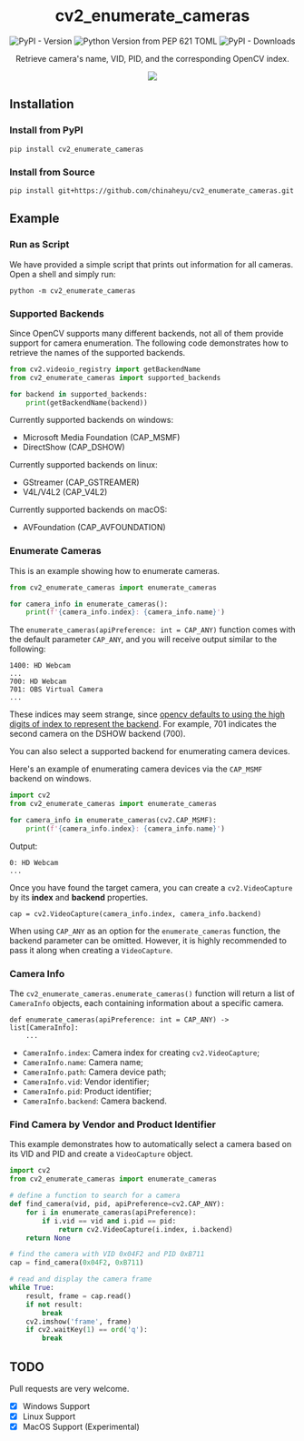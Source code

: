 <div align="center">

# cv2_enumerate_cameras

![PyPI - Version](https://img.shields.io/pypi/v/cv2-enumerate-cameras)
![Python Version from PEP 621 TOML](https://img.shields.io/python/required-version-toml?tomlFilePath=https%3A%2F%2Fraw.githubusercontent.com%2Fchinaheyu%2Fcv2_enumerate_cameras%2Fmain%2Fpyproject.toml)
![PyPI - Downloads](https://img.shields.io/pypi/dm/cv2-enumerate-cameras)

Retrieve camera's name, VID, PID, and the corresponding OpenCV index.

![](https://raw.githubusercontent.com/chinaheyu/cv2_enumerate_cameras/main/assets/script.png)

</div>

## Installation

### Install from PyPI

```commandline
pip install cv2_enumerate_cameras
```

### Install from Source

```commandline
pip install git+https://github.com/chinaheyu/cv2_enumerate_cameras.git
```

## Example

### Run as Script

We have provided a simple script that prints out information for all cameras. Open a shell and simply run:

```commandline
python -m cv2_enumerate_cameras
```

### Supported Backends

Since OpenCV supports many different backends, not all of them provide support for camera enumeration. The following code demonstrates how to retrieve the names of the supported backends.

```python
from cv2.videoio_registry import getBackendName
from cv2_enumerate_cameras import supported_backends

for backend in supported_backends:
    print(getBackendName(backend))
```

Currently supported backends on windows:

- Microsoft Media Foundation (CAP_MSMF)
- DirectShow (CAP_DSHOW)

Currently supported backends on linux:

- GStreamer (CAP_GSTREAMER)
-  V4L/V4L2 (CAP_V4L2)

Currently supported backends on macOS:

- AVFoundation (CAP_AVFOUNDATION)

### Enumerate Cameras

This is an example showing how to enumerate cameras.

```python
from cv2_enumerate_cameras import enumerate_cameras

for camera_info in enumerate_cameras():
    print(f'{camera_info.index}: {camera_info.name}')
```

The `enumerate_cameras(apiPreference: int = CAP_ANY)` function comes with the default parameter `CAP_ANY`, and you will receive output similar to the following:

```
1400: HD Webcam
...
700: HD Webcam
701: OBS Virtual Camera
...
```

These indices may seem strange, since [opencv defaults to using the high digits of index to represent the backend](https://github.com/opencv/opencv/blob/43112409ef0b711b18c2dc12433ad5e2403aea71/modules/videoio/src/cap.cpp#L384). For example, 701 indicates the second camera on the DSHOW backend (700).

You can also select a supported backend for enumerating camera devices.

Here's an example of enumerating camera devices via the `CAP_MSMF` backend on windows.

```python
import cv2
from cv2_enumerate_cameras import enumerate_cameras

for camera_info in enumerate_cameras(cv2.CAP_MSMF):
    print(f'{camera_info.index}: {camera_info.name}')
```

Output:

```
0: HD Webcam
...
```

Once you have found the target camera, you can create a `cv2.VideoCapture` by its **index** and **backend** properties.

```pycon
cap = cv2.VideoCapture(camera_info.index, camera_info.backend)
```

When using `CAP_ANY` as an option for the `enumerate_cameras` function, the backend parameter can be omitted. However, it is highly recommended to pass it along when creating a `VideoCapture`.

### Camera Info

The `cv2_enumerate_cameras.enumerate_cameras()` function will return a list of `CameraInfo` objects, each containing information about a specific camera.

```pycon
def enumerate_cameras(apiPreference: int = CAP_ANY) -> list[CameraInfo]:
    ...
```

- `CameraInfo.index`: Camera index for creating `cv2.VideoCapture`;
- `CameraInfo.name`: Camera name;
- `CameraInfo.path`:  Camera device path;
- `CameraInfo.vid`:  Vendor identifier;
- `CameraInfo.pid`:  Product identifier;
- `CameraInfo.backend`: Camera backend.

### Find Camera by Vendor and Product Identifier

This example demonstrates how to automatically select a camera based on its VID and PID and create a `VideoCapture` object.

```python
import cv2
from cv2_enumerate_cameras import enumerate_cameras

# define a function to search for a camera
def find_camera(vid, pid, apiPreference=cv2.CAP_ANY):
    for i in enumerate_cameras(apiPreference):
        if i.vid == vid and i.pid == pid:
            return cv2.VideoCapture(i.index, i.backend)
    return None

# find the camera with VID 0x04F2 and PID 0xB711
cap = find_camera(0x04F2, 0xB711)

# read and display the camera frame
while True:
    result, frame = cap.read()
    if not result:
        break
    cv2.imshow('frame', frame)
    if cv2.waitKey(1) == ord('q'):
        break
```

## TODO

Pull requests are very welcome.

- [x] Windows Support
- [x] Linux Support
- [x] MacOS Support (Experimental)
